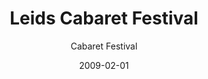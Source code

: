 ---
title: Leids Cabaret Festival
subtitle: Cabaret Festival
layout: default
modal-id: 10
date: 2009-02-01
img: leids-cabaret.jpg
thumbnail: db2ce3f3c8753c2ab4e731fa4540dcce-leids_thumb.png
alt: image-alt
description: In 2009 deed Jaike mee aan de 31ste editie van het Leids Cabaret Festival. Dit festival is één van de belangrijkste festivals voor cabaretiers. Uiteindelijk eindigde ze bij de laatste drie en mocht ze mee doen aan de finale. Helaas moest ze in die finale in Maarten Ebbers haar meerdere erkennen.

---